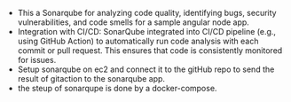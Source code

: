 - This a Sonarqube for analyzing code quality, identifying bugs, security vulnerabilities, and code smells for a sample angular node app.
- Integration with CI/CD: SonarQube integrated into CI/CD pipeline (e.g., using GitHub Action) to automatically run code analysis with each commit or pull request. This ensures that code is consistently monitored for issues.
- Setup sonarqube on ec2 and connect it to the gitHub repo to send the result of gitaction to the sonarqube app.
- the steup of sonarqupe is done by a docker-compose.
